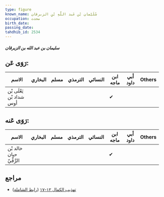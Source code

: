 ```yaml
---
type: figure
known_name: سُلَيْمان بْن عَبد اللَّهِ بْنِ الزبرقان
occupation: محدث
birth_date:
passing_date:
tahdhib_id: 2534
---
```

##### سليمان بن عبد الله بن الزبرقان

## رَوَى عَن:
| الاسم                    | البخاري | مسلم | الترمذي | النسائي | ابن ماجه | أبي داود | Others |
| ------------------------ | ------- | ---- | ------- | ------- | -------- | -------- | ------ |
| يَعْلَى بْن شداد بْن أوس |         |      |         |         | ✔        |          |        |
## رَوَى عَنه:
| الاسم                    | البخاري | مسلم | الترمذي | النسائي | ابن ماجه | أبي داود | Others |
| ------------------------ | ------- | ---- | ------- | ------- | -------- | -------- | ------ |
| خالد بْن حيان الرَّقِّيّ |         |      |         |         | ✔        |          |        |
## مراجع
- [تهذيب الكمال ١٢-١٧](obsidian://open?vault=Tahdhib-al-Kamal&file=Figures/٢٥٣٤-سليمان%20بن%20عبد%20الله%20بن%20الزبرقان) ([رابط الشاملة](https://shamela.ws/book/3722/5790))